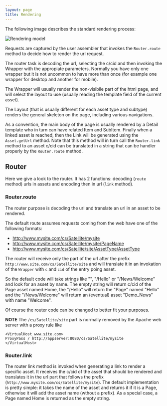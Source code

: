 ```yaml
---
layout: page
title: Rendering
---
```

The following image describes the standard rendering process: 

![Rendering model](/img/rendering.png)

Requests are captured by the user assembler that invokes the `Router.route` method to decide how to render the url request.

The router task is decoding the url, selecting the c/cid and then invoking the Wrapper with the appropiate parameters. Normally you have only one wrapper but it is not uncommon to have more than once (for example one wrapper for desktop and another for mobile).

The Wrapper will usually  render the non-visibile part of the html page, and will select the layout to use (usually reading the template field of the current asset).

The Layout (that is usually different for each asset type and subtype) renders the general skeleton on the page, including various navigations.

As a convention, the main body of the page is usually rendered by a Detail template who in turn can have related Item and SubItem. Finally when a linked asset is reached, then the Link will be generated using the `Asset.getUrl` method. Note that this method will in turn call the `Router.link` method to an asset c/cid can be translated in a string that can be handler properly by the `Router.route` method.

## Router

Here we give a  look to the router. It has 2 functions: decoding  (`route` method) urls in assets and encoding then in url (`link` method).

### Router.route

The router purpose is decoding the url and translate an url in an asset to be rendered.

The default route assumes requests coming from the web have one of the following formats:

- http://www.mysite.com/cs/Satellite/mysite
- http://www.mysite.com/cs/Satellite/mysite/PageName
- http://www.mysite.com/cs/Satellite/site/AssetType/AssetType

The router will receive only the part of the url after the prefix `http://www.site.com/cs/Satellite/site` and will translate it in an invokation of the `Wrapper` with `c` and `cid` of the entry poing asset.

So the default code will take strings like "",  "/Hello" or "/News/Welcome" and look for an asset by name. The empty string will return c/cid of the Page asset named Home, the "/Hello" will return the "Page" named "Hello" and the "/News/Welcome" will return an (eventual) asset "Demo_News" with name "Welcome".

Of course the router code can be changed to better fit your purposes.

**NOTE** The `/cs/Satellite/site` part is normally removed by the Apache web server with a proxy rule like

```
<VirtualHost www.site.com>
ProxyPass / http://appserver:8080/cs/Satellite/mysite
</VirtualHost>
```

### Router.link

The router link method is invoked when generating a link to render a specific asset. It receives the c/cid of the asset that should be rendered and translates it in the url part that follows the prefix (`http://www.mysite.com/cs/Satellite/mysite`). The default implementation is pretty simple: it takes the name of the asset and returns it if it is a Page, otherwise it will add the asset name (wthout a prefix). As a special case, a Page named Home is returned as the empty string.


